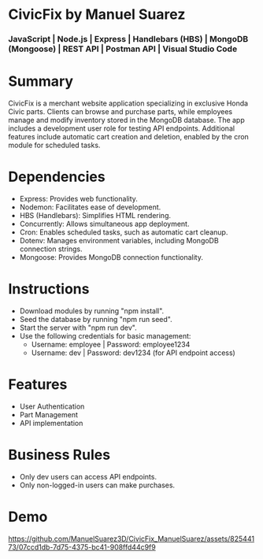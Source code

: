 # CivicFix by Manuel Suarez
### JavaScript | Node.js | Express | Handlebars (HBS) | MongoDB (Mongoose) | REST API | Postman API | Visual Studio Code

# Summary
CivicFix is a merchant website application specializing in exclusive Honda Civic parts. 
Clients can browse and purchase parts, while employees manage and modify inventory stored in the MongoDB database. 
The app includes a development user role for testing API endpoints. 
Additional features include automatic cart creation and deletion, enabled by the cron module for scheduled tasks.

# Dependencies
- Express: Provides web functionality.
- Nodemon: Facilitates ease of development.
- HBS (Handlebars): Simplifies HTML rendering.
- Concurrently: Allows simultaneous app deployment.
- Cron: Enables scheduled tasks, such as automatic cart cleanup.
- Dotenv: Manages environment variables, including MongoDB connection strings.
- Mongoose: Provides MongoDB connection functionality.
  
# Instructions
- Download modules by running "npm install".
- Seed the database by running "npm run seed".
- Start the server with "npm run dev".
- Use the following credentials for basic management:
  - Username: employee | Password: employee1234
  - Username: dev | Password: dev1234 (for API endpoint access)

# Features
- User Authentication
- Part Management
- API implementation

# Business Rules
- Only dev users can access API endpoints.
- Only non-logged-in users can make purchases.
  
# Demo
https://github.com/ManuelSuarez3D/CivicFix_ManuelSuarez/assets/82544173/07ccd1db-7d75-4375-bc41-908ffd44c9f9


